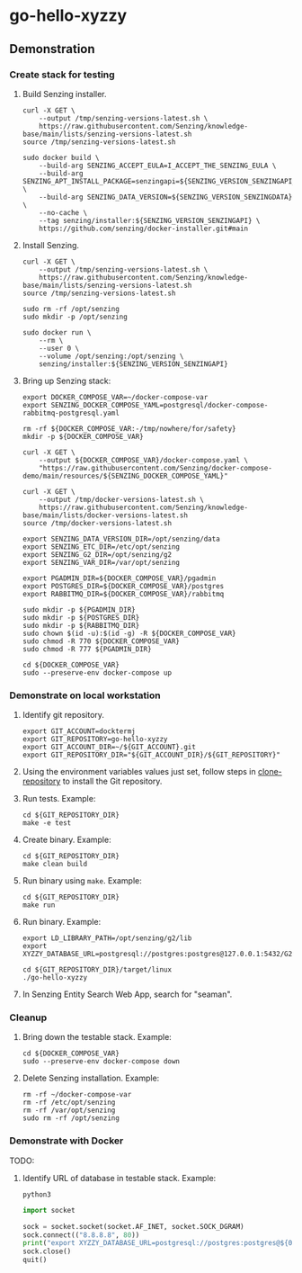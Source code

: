 # go-hello-xyzzy

## Demonstration

### Create stack for testing

1. Build Senzing installer.

    ```console
    curl -X GET \
        --output /tmp/senzing-versions-latest.sh \
        https://raw.githubusercontent.com/Senzing/knowledge-base/main/lists/senzing-versions-latest.sh
    source /tmp/senzing-versions-latest.sh

    sudo docker build \
        --build-arg SENZING_ACCEPT_EULA=I_ACCEPT_THE_SENZING_EULA \
        --build-arg SENZING_APT_INSTALL_PACKAGE=senzingapi=${SENZING_VERSION_SENZINGAPI_BUILD} \
        --build-arg SENZING_DATA_VERSION=${SENZING_VERSION_SENZINGDATA} \
        --no-cache \
        --tag senzing/installer:${SENZING_VERSION_SENZINGAPI} \
        https://github.com/senzing/docker-installer.git#main
    ```

1. Install Senzing.

    ```console
    curl -X GET \
        --output /tmp/senzing-versions-latest.sh \
        https://raw.githubusercontent.com/Senzing/knowledge-base/main/lists/senzing-versions-latest.sh
    source /tmp/senzing-versions-latest.sh

    sudo rm -rf /opt/senzing
    sudo mkdir -p /opt/senzing

    sudo docker run \
        --rm \
        --user 0 \
        --volume /opt/senzing:/opt/senzing \
        senzing/installer:${SENZING_VERSION_SENZINGAPI}
    ```

1. Bring up Senzing stack:

    ```console
    export DOCKER_COMPOSE_VAR=~/docker-compose-var
    export SENZING_DOCKER_COMPOSE_YAML=postgresql/docker-compose-rabbitmq-postgresql.yaml

    rm -rf ${DOCKER_COMPOSE_VAR:-/tmp/nowhere/for/safety}
    mkdir -p ${DOCKER_COMPOSE_VAR}

    curl -X GET \
        --output ${DOCKER_COMPOSE_VAR}/docker-compose.yaml \
        "https://raw.githubusercontent.com/Senzing/docker-compose-demo/main/resources/${SENZING_DOCKER_COMPOSE_YAML}"

    curl -X GET \
        --output /tmp/docker-versions-latest.sh \
        https://raw.githubusercontent.com/Senzing/knowledge-base/main/lists/docker-versions-latest.sh
    source /tmp/docker-versions-latest.sh

    export SENZING_DATA_VERSION_DIR=/opt/senzing/data
    export SENZING_ETC_DIR=/etc/opt/senzing
    export SENZING_G2_DIR=/opt/senzing/g2
    export SENZING_VAR_DIR=/var/opt/senzing

    export PGADMIN_DIR=${DOCKER_COMPOSE_VAR}/pgadmin
    export POSTGRES_DIR=${DOCKER_COMPOSE_VAR}/postgres
    export RABBITMQ_DIR=${DOCKER_COMPOSE_VAR}/rabbitmq

    sudo mkdir -p ${PGADMIN_DIR}
    sudo mkdir -p ${POSTGRES_DIR}
    sudo mkdir -p ${RABBITMQ_DIR}
    sudo chown $(id -u):$(id -g) -R ${DOCKER_COMPOSE_VAR}
    sudo chmod -R 770 ${DOCKER_COMPOSE_VAR}
    sudo chmod -R 777 ${PGADMIN_DIR}

    cd ${DOCKER_COMPOSE_VAR}
    sudo --preserve-env docker-compose up
    ```

### Demonstrate on local workstation

1. Identify git repository.

    ```console
    export GIT_ACCOUNT=docktermj
    export GIT_REPOSITORY=go-hello-xyzzy
    export GIT_ACCOUNT_DIR=~/${GIT_ACCOUNT}.git
    export GIT_REPOSITORY_DIR="${GIT_ACCOUNT_DIR}/${GIT_REPOSITORY}"
    ```

1. Using the environment variables values just set, follow steps in
   [clone-repository](https://github.com/Senzing/knowledge-base/blob/main/HOWTO/clone-repository.md) to install the Git repository.

1. Run tests.
   Example:

    ```console
    cd ${GIT_REPOSITORY_DIR}
    make -e test
    ```

1. Create binary.
   Example:

    ```console
    cd ${GIT_REPOSITORY_DIR}
    make clean build
    ```

1. Run binary using `make`.
   Example:

    ```console
    cd ${GIT_REPOSITORY_DIR}
    make run
    ```

1. Run binary.
   Example:

    ```console
    export LD_LIBRARY_PATH=/opt/senzing/g2/lib
    export XYZZY_DATABASE_URL=postgresql://postgres:postgres@127.0.0.1:5432/G2

    cd ${GIT_REPOSITORY_DIR}/target/linux
    ./go-hello-xyzzy
    ```

1. In Senzing Entity Search Web App, search for "seaman".

### Cleanup

1. Bring down the testable stack.
   Example:

    ```console
    cd ${DOCKER_COMPOSE_VAR}
    sudo --preserve-env docker-compose down
    ```

1. Delete Senzing installation.
   Example:

    ```console
    rm -rf ~/docker-compose-var
    rm -rf /etc/opt/senzing
    rm -rf /var/opt/senzing
    sudo rm -rf /opt/senzing
    ```

### Demonstrate with Docker

TODO:

1. Identify URL of database in testable stack.
   Example:

    ```console
    python3
    ```

    ```python
    import socket

    sock = socket.socket(socket.AF_INET, socket.SOCK_DGRAM)
    sock.connect(("8.8.8.8", 80))
    print("export XYZZY_DATABASE_URL=postgresql://postgres:postgres@${0}127.0.0.1:5432/G2".format(sock.getsockname()[0]))
    sock.close()
    quit()
    ```
